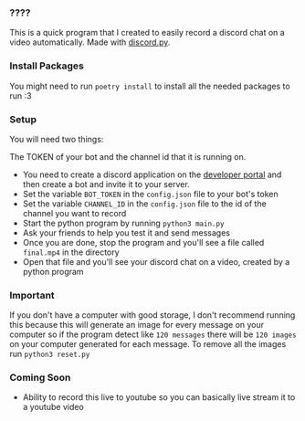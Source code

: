### ????
This is a quick program that I created to easily record a discord chat on a video automatically. Made with [discord.py](https://discordpy.readthedocs.io/en/latest/). 

### Install Packages

You might need to run ``poetry install`` to install all the needed packages to run :3

### Setup

You will need two things:

The TOKEN of your bot and the channel id that it is running on.

- You need to create a discord application on the [developer portal](https://discord.com/developers/applications) and then create a bot and invite it to your server.
- Set the variable ``BOT_TOKEN`` in the ``config.json`` file to your bot's token
- Set the variable ``CHANNEL_ID`` in the ``config.json`` file to the id of the channel you want to record
- Start the python program by running ``python3 main.py``
- Ask your friends to help you test it and send messages
- Once you are done, stop the program and you'll see a file called ``final.mp4`` in the directory
- Open that file and you'll see your discord chat on a video, created by a python program


### Important
If you don't have a computer with good storage, I don't recommend running this because this will generate an image for every message on your computer so if the program detect like ``120 messages`` there will be ``120 images`` on your computer generated for each message. To remove all the images run ``python3 reset.py``



### Coming Soon

- Ability to record this live to youtube so you can basically live stream it to a youtube video